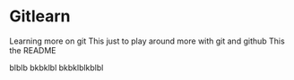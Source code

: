# Gitlearn
Learning more on git
This just to play around more with git and github
This the README

blblb
bkbklbl
bkbklblkblbl
